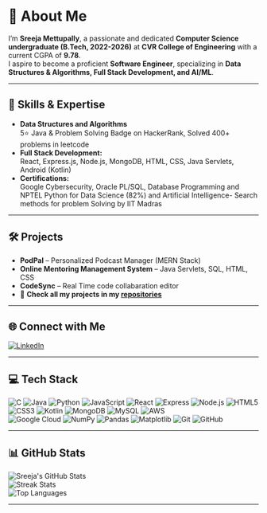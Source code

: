 # 👋 About Me

I’m **Sreeja Mettupally**, a passionate and dedicated **Computer Science undergraduate (B.Tech, 2022-2026)** at **CVR College of Engineering** with a current CGPA of **9.78**.  
I aspire to become a proficient **Software Engineer**, specializing in **Data Structures & Algorithms, Full Stack Development, and AI/ML**.

---

## 🚀 Skills & Expertise

- **Data Structures and Algorithms**  
  5⭐ Java & Problem Solving Badge on HackerRank, Solved 400+ problems in leetcode  
- **Full Stack Development:**  
  React, Express.js, Node.js, MongoDB, HTML, CSS, Java Servlets, Android (Kotlin)  
- **Certifications:**  
  Google Cybersecurity, Oracle PL/SQL, Database Programming and NPTEL Python for Data Science (82%) and Artificial Intelligence- Search methods for problem Solving by IIT Madras

---

## 🛠️ Projects

- **PodPal** – Personalized Podcast Manager (MERN Stack)  
- **Online Mentoring Management System** – Java Servlets, SQL, HTML, CSS  
- **CodeSync** – Real Time code collabaration editor
- 📂 **Check all my projects in my [repositories](https://github.com/SreejaReddy414?tab=repositories)**  

---

## 🌐 Connect with Me

[![LinkedIn](https://img.shields.io/badge/LinkedIn-%230077B5.svg?logo=linkedin&logoColor=white)](https://linkedin.com/in/mettupally-sreeja-reddy-a020b4265)

---


## 💻 Tech Stack

![C](https://img.shields.io/badge/C-%2300599C.svg?style=for-the-badge&logo=c&logoColor=white)  ![Java](https://img.shields.io/badge/Java-%23ED8B00.svg?style=for-the-badge&logo=openjdk&logoColor=white)  ![Python](https://img.shields.io/badge/Python-%2314354C.svg?style=for-the-badge&logo=python&logoColor=white)  ![JavaScript](https://img.shields.io/badge/JavaScript-%23323330.svg?style=for-the-badge&logo=javascript&logoColor=%23F7DF1E)  ![React](https://img.shields.io/badge/React-%2320232a.svg?style=for-the-badge&logo=react&logoColor=%2361DAFB)  ![Express](https://img.shields.io/badge/Express.js-%23404d59.svg?style=for-the-badge&logo=express&logoColor=%2361DAFB)  ![Node.js](https://img.shields.io/badge/Node.js-%23339933.svg?style=for-the-badge&logo=node.js&logoColor=white)  ![HTML5](https://img.shields.io/badge/HTML5-%23E34F26.svg?style=for-the-badge&logo=html5&logoColor=white)  ![CSS3](https://img.shields.io/badge/CSS3-%231572B6.svg?style=for-the-badge&logo=css3&logoColor=white)  ![Kotlin](https://img.shields.io/badge/Kotlin-%237F52FF.svg?style=for-the-badge&logo=kotlin&logoColor=white)  ![MongoDB](https://img.shields.io/badge/MongoDB-%234ea94b.svg?style=for-the-badge&logo=mongodb&logoColor=white)  ![MySQL](https://img.shields.io/badge/MySQL-4479A1.svg?style=for-the-badge&logo=mysql&logoColor=white)  ![AWS](https://img.shields.io/badge/AWS-%23FF9900.svg?style=for-the-badge&logo=amazon-aws&logoColor=white)  
![Google Cloud](https://img.shields.io/badge/GoogleCloud-%234285F4.svg?style=for-the-badge&logo=google-cloud&logoColor=white)  ![NumPy](https://img.shields.io/badge/NumPy-%23013243.svg?style=for-the-badge&logo=numpy&logoColor=white)  ![Pandas](https://img.shields.io/badge/Pandas-%23150458.svg?style=for-the-badge&logo=pandas&logoColor=white)  ![Matplotlib](https://img.shields.io/badge/Matplotlib-%23ffffff.svg?style=for-the-badge&logo=matplotlib&logoColor=black)  ![Git](https://img.shields.io/badge/Git-%23F05033.svg?style=for-the-badge&logo=git&logoColor=white)  ![GitHub](https://img.shields.io/badge/GitHub-%23121011.svg?style=for-the-badge&logo=github&logoColor=white)  


---

## 📊 GitHub Stats

![Sreeja's GitHub Stats](https://github-readme-stats.vercel.app/api?username=SreejaReddy414&theme=dark&hide_border=false&include_all_commits=false&count_private=false)  
![Streak Stats](https://nirzak-streak-stats.vercel.app/?user=SreejaReddy414&theme=dark&hide_border=false)  
![Top Languages](https://github-readme-stats.vercel.app/api/top-langs/?username=SreejaReddy414&theme=dark&hide_border=false&include_all_commits=false&count_private=false&layout=compact)

---


